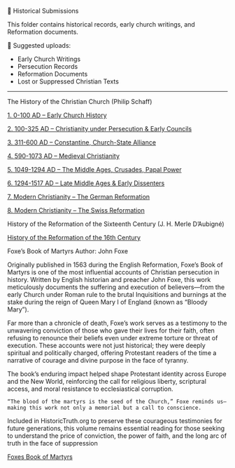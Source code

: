  📜 Historical Submissions

This folder contains historical records, early church writings, and Reformation documents.  

📜 Suggested uploads:
- Early Church Writings  
- Persecution Records  
- Reformation Documents  
- Lost or Suppressed Christian Texts  

--------

The History of the Christian Church (Philip Schaff)

[1.	0-100 AD – Early Church History](https://bafybeiekpl6nqwo5kz5k4qmgwo5f3e4ilrd3vkmecjx6ajjmaddr2ues6q.ipfs.w3s.link/History-Of-The-Christian-Church-01.pdf)

[2.	100-325 AD – Christianity under Persecution & Early Councils](https://bafybeien7jecrd3kenxxbvkjmm4op3vcpef3arspb7rtigzy7es72thzea.ipfs.w3s.link/History-Of-The-Christian-Church-02.pdf)

[3.	311-600 AD – Constantine, Church-State Alliance](https://bafybeifybhwroffbk4zemaodqow63ovgg4wpcx26kqjldnkrgwnxzqvgfe.ipfs.w3s.link/History-Of-The-Christian-Church-03.pdf)

[4.	590-1073 AD – Medieval Christianity](https://bafybeibsmpi5tsv6x5qpvqlc7kxltnggnhocn473fpnfdok3xkwziy4h2q.ipfs.w3s.link/History-Of-The-Christian-Church-04.pdf)

[5.	1049-1294 AD – The Middle Ages, Crusades, Papal Power](https://bafybeiayp3mee6y523jix5xjvmqd75kyiuraz2mptyy7ayseay754gwkd4.ipfs.w3s.link/History-Of-The-Christian-Church-05.pdf)

[6.	1294-1517 AD – Late Middle Ages & Early Dissenters](https://bafybeigstzwkc3ben7bumggrj2orq6jjb4gnaqfwxfcxjo7t3ojqu6kpuy.ipfs.w3s.link/History-Of-The-Christian-Church-06.pdf)

[7.	Modern Christianity – The German Reformation](https://bafybeiccepga3pk3vyhwtq2ws7qccjgihmhcpc4xlxq56w27gxeuuuu2jy.ipfs.w3s.link/History-Of-The-Christian-Church-07.pdf)

[8.	Modern Christianity – The Swiss Reformation](https://bafybeicxrgd7gnv2pbcbhmn4cuonewahlbbsbgrsnriswhssidyj4k6xii.ipfs.w3s.link/History-Of-The-Christian-Church-08.pdf)


History of the Reformation of the Sixteenth Century (J. H. Merle D’Aubigné)

[History of the Reformation of the 16th Century](https://bafybeigfcon7n4hgcem2e72uuzshesq2lroqz22fqnzhcg5yapxxs7moge.ipfs.w3s.link/History-Of-The-Reformation.pdf)  


Foxe’s Book of Martyrs
Author: John Foxe

Originally published in 1563 during the English Reformation, Foxe’s Book of Martyrs is one of the most influential accounts of Christian persecution in history. Written by English historian and preacher John Foxe, this work meticulously documents the suffering and execution of believers—from the early Church under Roman rule to the brutal Inquisitions and burnings at the stake during the reign of Queen Mary I of England (known as “Bloody Mary”).

Far more than a chronicle of death, Foxe’s work serves as a testimony to the unwavering conviction of those who gave their lives for their faith, often refusing to renounce their beliefs even under extreme torture or threat of execution. These accounts were not just historical; they were deeply spiritual and politically charged, offering Protestant readers of the time a narrative of courage and divine purpose in the face of tyranny.

The book’s enduring impact helped shape Protestant identity across Europe and the New World, reinforcing the call for religious liberty, scriptural access, and moral resistance to ecclesiastical corruption.

	“The blood of the martyrs is the seed of the Church,” Foxe reminds us—making this work not only a memorial but a call to conscience.
 
Included in HistoricTruth.org to preserve these courageous testimonies for future generations, this volume remains essential reading for those seeking to understand the price of conviction, the power of faith, and the long arc of truth in the face of suppression

[Foxes Book of Martyrs](https://bafybeiegu5fp3pb7qz65hxffvk5vltdizn23qdpktyf3avmenmbvkrymmm.ipfs.w3s.link/?filename=Foxes-Book-Of-Martyrs.pdf)
